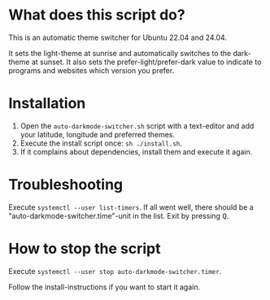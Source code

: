 # What does this script do?

This is an automatic theme switcher for Ubuntu 22.04 and 24.04.

It sets the light-theme at sunrise and automatically switches to the dark-theme at sunset.
It also sets the prefer-light/prefer-dark value to indicate to programs and websites which version you prefer.

# Installation

1. Open the `auto-darkmode-switcher.sh` script with a text-editor and add your latitude, longitude and preferred themes.
2. Execute the install script once: `sh ./install.sh`.
3. If it complains about dependencies, install them and execute it again.

# Troubleshooting

Execute `systemctl --user list-timers`. If all went well, there should be a "auto-darkmode-switcher.time"-unit in the list. Exit by pressing <kbd>Q</kbd>.

# How to stop the script

Execute `systemctl --user stop auto-darkmode-switcher.timer`.

Follow the install-instructions if you want to start it again.
